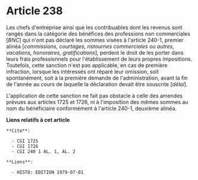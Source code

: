 # Article 238

Les chefs d'entreprise ainsi que les contribuables dont les revenus sont rangés dans la catégorie des bénéfices des
professions non commerciales [*BNC*] qui n'ont pas déclaré les sommes visées à l'article 240-1, premier alinéa [*commissions,
courtages, ristournes commerciales ou autres, vacations, honoraires, gratifications*], perdent le droit de les porter dans
leurs frais professionnels pour l'établissement de leurs propres impositions. Toutefois, cette sanction n'est pas applicable,
en cas de première infraction, lorsque les intéressés ont réparé leur omission, soit spontanément, soit à la première demande
de l'administration, avant la fin de l'année au cours de laquelle la déclaration devait être souscrite [*délai*].

L'application de cette sanction ne fait pas obstacle à celle des amendes prévues aux articles 1725 et 1726, ni à l'imposition
des mêmes sommes au nom du bénéficiaire conformément à l'article 240-1, deuxième alinéa.

**Liens relatifs à cet article**

	**Cite**:

	  - CGI 1725
	  - CGI 1726
	  - CGI 240 1 AL. 1, AL. 2

	**Liens**:

	  - HISTO: EDITION 1979-07-01
